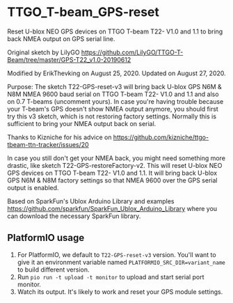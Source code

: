 # TTGO_T-beam_GPS-reset
Reset U-blox NEO GPS devices on TTGO T-beam T22- V1.0 and 1.1 to bring back NMEA output on GPS serial line.

Original sketch by LilyGO
https://github.com/LilyGO/TTGO-T-Beam/tree/master/GPS-T22_v1.0-20190612

Modified by ErikThevking on August 25, 2020. Updated on August 27, 2020.


Purpose:
The sketch T22-GPS-reset-v3 will bring back U-blox GPS N6M & N8M NMEA 9600 baud serial
on TTGO T-beam T22- V1.0 and 1.1 and also on 0.7 T-beams (uncomment yours).
In case you're having trouble because your T-beam's GPS doesn't show NMEA output anymore, you should first try this v3 sketch, which is not restoring factory settings. Normally this is sufficient to bring your NMEA output back on serial.

Thanks to Kizniche for his advice on
https://github.com/kizniche/ttgo-tbeam-ttn-tracker/issues/20

In case you still don't get your NMEA back, you might need something more drastic, like sketch T22-GPS-restoreFactory-v2. This will reset U-blox NEO GPS devices on TTGO T-beam T22- V1.0 and 1.1. It will bring back U-blox GPS N6M & N8M factory settings 
so that NMEA 9600 over the GPS serial output is enabled.

Based on SparkFun's Ublox Arduino Library and examples
https://github.com/sparkfun/SparkFun_Ublox_Arduino_Library
where you can download the necessary SparkFun library.

## PlatformIO usage

1. For PlatformIO, we default to `T22-GPS-reset-v3` version.
   You'll want to give it an environment variable named `PLATFORMIO_SRC_DIR=variant_name` to build different version.
2. Run `pio run -t upload -t monitor` to upload and start serial port monitor.
3. Watch its output. It's likely to work and reset your GPS module settings.
